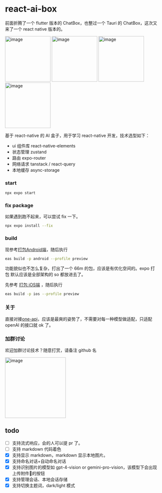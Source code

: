 # react-ai-box

前面折腾了一个 flutter 版本的 ChatBox，也整过一个 Tauri 的 ChatBox，这次又来了一个 react native 版本的。

<img width="150" alt="image" src="https://github.com/bravekingzhang/react-ai-chat/assets/4476322/35fba279-4a0d-498f-ae36-451c23779058">

<img width="150" alt="image" src="https://github.com/bravekingzhang/react-ai-chat/assets/4476322/11091d71-88ad-4ec2-8e3a-e5ed4f3c3182">

<img width="150" alt="image" src="https://github.com/bravekingzhang/react-ai-chat/assets/4476322/6cbb3a66-b058-4a86-bb4e-8046498ffdf9">

<img width="150" alt="image" src="https://github.com/bravekingzhang/react-ai-chat/assets/4476322/3efa616d-839f-4751-8fd6-9673109f04f7">

基于 react-native 的 AI 盒子，用于学习 react-native 开发，技术选型如下：

- ui 组件库  react-native-elements
- 状态管理 zustand
- 路由 expo-router
- 网络请求 tanstack / react-query
- 本地缓存 async-storage

### start

```bash
npx expo start
```

### fix package
如果遇到跑不起来，可以尝试 fix 一下。
```bash
npx expo install --fix
```

### build

现参考[打包Android端](https://docs.expo.dev/build-reference/apk/)，随后执行

```sh
eas build -p android --profile preview
```
功能貌似也不怎么复杂，打出了一个 66m 的包，应该是有优化空间的。expo 打包 默认应该是全部架构的 so 都放进去了。


先参考 [打包 iOS端](https://docs.expo.dev/build-reference/simulators/) ，随后执行

```sh
eas build -p ios --profile preview
```

### 关于
直接对接[one-api](https://github.com/songquanpeng/one-api/issues)，应该是最爽的姿势了，不需要对每一种模型做适配，只适配 openAI 的接口就 ok 了。


### 加群讨论
欢迎加群讨论技术？随意打赏，请备注 github 名

<img width="200" alt="image" src="https://github.com/bravekingzhang/react-ai-chat/assets/4476322/7c457992-a0bc-49a3-9bd6-f23b5f1a595e">

## todo

- [ ] 支持流式响应，会的人可以提 pr 了。
- [ ] 支持 markdown 代码着色
- [x] 支持显示 markdown，markdown 显示本地图片。
- [x] 支持命名对话+自动命名对话
- [x] 支持识别图片的模型如 gpt-4-vision or gemini-pro-vision，该模型下会出现上传附件📎的按钮
- [x] 支持管理会话、本地会话存储
- [x] 支持切换主题词，dark/light 模式
